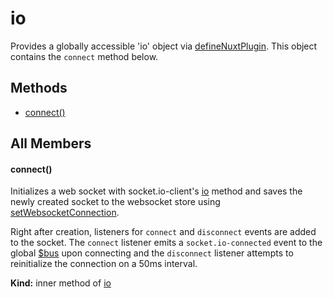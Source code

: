 
# io


Provides a globally accessible 'io' object via [defineNuxtPlugin](https://nuxt.com/docs/migration/plugins-and-middleware#migration). This object contains the `connect` method below.

## Methods


 - [connect()](#connect)

## All Members 

#### connect()


Initializes a web socket with socket.io-client's [io](https://socket.io/docs/v4/client-api) method and saves the newly created socket to the websocket store using [setWebsocketConnection](/zero-core/modules/websocket/store#setwebsocketstore).

Right after creation, listeners for `connect` and `disconnect` events are added to the socket. The `connect` listener emits a `socket.io-connected` event to the global [$bus](/zero-core/plugins#bus) upon connecting and the `disconnect` listener attempts to reinitialize the connection on a 50ms interval.


**Kind:** inner method of [io](#io)
